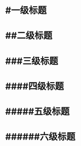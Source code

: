 #一级标题
=================
##二级标题
=================
###三级标题
=================
####四级标题
=================
#####五级标题
=================
######六级标题
=================
